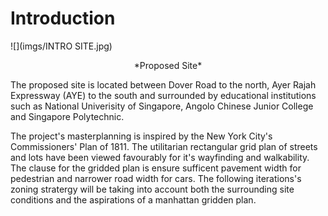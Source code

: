 # Introduction

![](imgs/INTRO SITE.jpg)
<p align="center"> *Proposed Site*

The proposed site is located between Dover Road to the north, Ayer Rajah Expressway (AYE) to the south and surrounded by educational institutions such as National Univerisity of Singapore, Angolo Chinese Junior College and Singapore Polytechnic.



The project's masterplanning is inspired by the New York City's Commissioners' Plan of 1811. The utilitarian rectangular grid plan of streets and lots have been viewed favourably for it's wayfinding and walkability. The clause for the gridded plan is ensure sufficent pavement width for pedestrian and narrower road width for cars.  The following iterations's zoning stratergy will be taking into account both the surrounding site conditions and the aspirations of a manhattan gridden plan.



